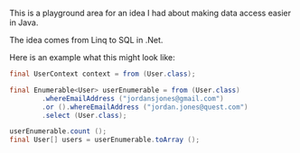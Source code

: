 This is a playground area for an idea I had about making data access easier in Java.

The idea comes from Linq to SQL in .Net.

Here is an example what this might look like:

```java
final UserContext context = from (User.class);

final Enumerable<User> userEnumerable = from (User.class)
		.whereEmailAddress ("jordansjones@gmail.com")
		.or ().whereEmailAddress ("jordan.jones@quest.com")
		.select (User.class);

userEnumerable.count ();
final User[] users = userEnumerable.toArray ();
```

